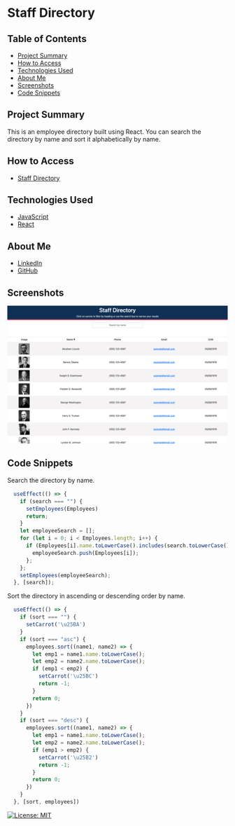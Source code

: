 # Staff Directory

## Table of Contents
* [Project Summary](#project-summary)
* [How to Access](#how-to-access)
* [Technologies Used](#technologies-used)
* [About Me](#about-me)
* [Screenshots](#screenshots)
* [Code Snippets](#code-snippets)

## Project Summary
This is an employee directory built using React. You can search the directory by name and sort it alphabetically by name.

## How to Access
* [Staff Directory](https://profjjk.github.io/staff-directory/)

## Technologies Used
* [JavaScript](https://developer.mozilla.org/en-US/docs/Web/JavaScript)
* [React](https://reactjs.org/)

## About Me
* [LinkedIn](https://www.linkedin.com/in/the-real-jordan-kelly/)
* [GitHub](https://github.com/profjjk)

## Screenshots
![Directory](public/img/directory.png)

## Code Snippets
Search the directory by name.
```javascript
  useEffect(() => {
    if (search === "") {
      setEmployees(Employees)
      return;
    }
    let employeeSearch = [];
    for (let i = 0; i < Employees.length; i++) {
      if (Employees[i].name.toLowerCase().includes(search.toLowerCase())) {
        employeeSearch.push(Employees[i]);
      };
    };
    setEmployees(employeeSearch);
  }, [search]);
```
Sort the directory in ascending or descending order by name.
```javascript
  useEffect(() => {
    if (sort === "") {
      setCarrot('\u25BA')
    }
    if (sort === "asc") {
      employees.sort((name1, name2) => {
        let emp1 = name1.name.toLowerCase();
        let emp2 = name2.name.toLowerCase();
        if (emp1 < emp2) {
          setCarrot('\u25BC')
          return -1;
        }
        return 0;
      })
    }
    if (sort === "desc") {
      employees.sort((name1, name2) => {
        let emp1 = name1.name.toLowerCase();
        let emp2 = name2.name.toLowerCase();
        if (emp1 > emp2) {
          setCarrot('\u25B2')
          return -1;
        }
        return 0;
      })
    }
  }, [sort, employees])
```

[![License: MIT](https://img.shields.io/badge/License-MIT-yellow.svg)](https://opensource.org/licenses/MIT)